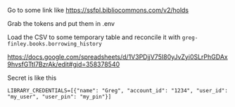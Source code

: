 Go to some link like https://ssfpl.bibliocommons.com/v2/holds

Grab the tokens and put them in .env

Load the CSV to some temporary table and reconcile it with
`greg-finley.books.borrowing_history`

https://docs.google.com/spreadsheets/d/1V3PDjjV75I80yJvZyi0SLrPhGDAx9hvsfGTtI7BzrAk/edit#gid=358378540

Secret is like this

```
LIBRARY_CREDENTIALS=[{"name": "Greg", "account_id": "1234", "user_id": "my_user", "user_pin": "my_pin"}]
```
